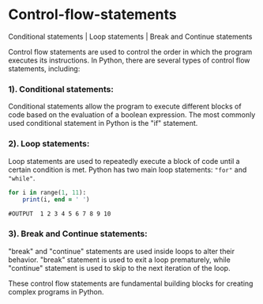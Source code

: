 # Control-flow-statements
Conditional statements | Loop statements | Break and Continue statements


Control flow statements are used to control the order in which the program executes its instructions. 
In Python, there are several types of control flow statements, including:

### 1). Conditional statements:
Conditional statements allow the program to execute different blocks of code based on the evaluation of a boolean expression. 
The most commonly used conditional statement in Python is the "if" statement.


### 2). Loop statements:
Loop statements are used to repeatedly execute a block of code until a certain condition is met. 
Python has two main loop statements: ``` "for" ``` and ``` "while" ```.

```ruby
for i in range(1, 11):
    print(i, end = ' ')
```

```#OUTPUT  1 2 3 4 5 6 7 8 9 10  ```
### 3). Break and Continue statements:
"break" and "continue" statements are used inside loops to alter their behavior. 
"break" statement is used to exit a loop prematurely, while "continue" statement is used to skip to the next iteration of the loop.


These control flow statements are fundamental building blocks for creating complex programs in Python.
